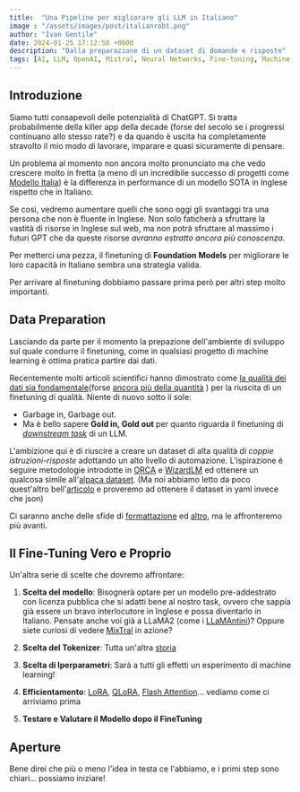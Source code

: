 ```yaml
---
title:  "Una Pipeline per migliorare gli LLM in Italiano"
image : "/assets/images/post/italianrobt.png"
author: "Ivan Gentile"
date: 2024-01-25 17:12:58 +0600
description: "Dalla preparazione di un dataset di domande e risposte"
tags: [AI, LLM, OpenAI, Mistral, Neural Networks, Fine-tuning, Machine Learning Pipeline, Data Prepartion, Deep Learning]
---
```




## Introduzione

Siamo tutti consapevoli delle potenzialità di ChatGPT. Si tratta probabilmente della killer app della decade (forse del secolo se i progressi continuano allo stesso rate?) e da quando è uscita ha completamente stravolto il mio modo di lavorare, imparare e quasi sicuramente di pensare. 

Un problema al momento non ancora molto pronunciato ma che vedo crescere molto in fretta (a meno di un incredibile successo di progetti come  [Modello Italia](https://it.igenius.ai/blog/igenius-and-cineca-announce-modello-italia)) è la differenza in performance di un modello SOTA in Inglese rispetto che in Italiano. 

Se così, vedremo aumentare quelli che sono oggi gli svantaggi tra una persona che non è fluente in Inglese.
Non solo faticherà a sfruttare la vastità di risorse in Inglese sul web, ma non potrà sfruttare al massimo i futuri GPT che da queste risorse *avranno estratto ancora più conoscenza*. 

Per metterci una pezza, il finetuning di **Foundation Models** per migliorare le loro capacità in Italiano sembra una strategia valida.
 
Per arrivare al finetuning dobbiamo passare prima però per altri step molto importanti. 

## Data Preparation

Lasciando da parte per il momento la prepazione dell'ambiente di sviluppo sul quale condurre il finetuning, come in qualsiasi progetto di machine learning è ottima pratica partire dai dati. 

Recentemente molti articoli scientifici hanno dimostrato come [la qualità dei dati sia fondamentale](https://arxiv.org/abs/2306.11644)(forse [ancora più della quantità](https://arxiv.org/abs/2308.12032) ) per la riuscita di un finetuning di qualità. Niente di nuovo sotto il sole: 
- Garbage in, Garbage out. 
- Ma è bello sapere **Gold in, Gold out** per quanto riguarda il finetuning di [*downstream task*](https://www.baeldung.com/cs/downstream-tasks) di un LLM.

L'ambizione qui è di riuscire a creare un dataset di alta qualità di *coppie istruzioni-risposte* adottando un alto livello di automazione. L'ispirazione è seguire metodologie introdotte in [ORCA](https://arxiv.org/abs/2306.02707) e [WizardLM](https://arxiv.org/abs/2304.12244) ed ottenere un qualcosa simile all'[alpaca dataset](https://github.com/tatsu-lab/stanford_alpaca/blob/main/alpaca_data.json). (Ma noi abbiamo letto da poco quest'altro bell'[articolo](https://arxiv.org/abs/2401.08500) e proveremo ad ottenere il dataset in yaml invece che json)

Ci saranno anche delle sfide di [formattazione](https://huggingface.co/blog/chat-templates) ed [altro](https://colab.research.google.com/drive/1GH8PW9-zAe4cXEZyOIE-T9uHXblIldAg?usp=sharing), ma le affronteremo più avanti.

## Il Fine-Tuning Vero e Proprio
Un'altra serie di scelte che dovremo affrontare: 

1. **Scelta del modello**: Bisognerà optare per un modello pre-addestrato con licenza pubblica che si adatti bene al nostro task, ovvero che sappia già essere un bravo interlocutore in Inglese e possa diventarlo in Italiano. Pensate anche voi già a LLaMA2 (come i [LLaMAntini](https://arxiv.org/abs/2312.09993))? Oppure siete curiosi di vedere [MixTral](https://mistral.ai/news/mixtral-of-experts/) in azione? 
   
2. **Scelta del Tokenizer**: Tutta un'altra [storia](https://huggingface.co/docs/transformers/main_classes/tokenizer)

3. **Scelta di Iperparametri**: Sarà a tutti gli effetti un esperimento di machine learning! 

4. **Efficientamento**: [LoRA](https://arxiv.org/abs/2106.09685), [QLoRA](https://arxiv.org/abs/2305.14314), [Flash Attention](https://arxiv.org/abs/2205.14135)... vediamo come ci arriviamo prima

5. **Testare e Valutare il Modello dopo il FineTuning**

## Aperture

Bene direi che più o meno l'idea in testa ce l'abbiamo, e i primi step sono chiari... possiamo iniziare!

